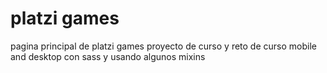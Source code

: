 # platzi games
pagina principal de platzi games proyecto de curso y reto de curso mobile and desktop con sass y usando  algunos mixins